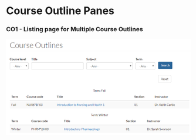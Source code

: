 # Course Outline Panes

### CO1 - Listing page for Multiple Course Outlines

![](../.gitbook/assets/image%20%283%29.png)

